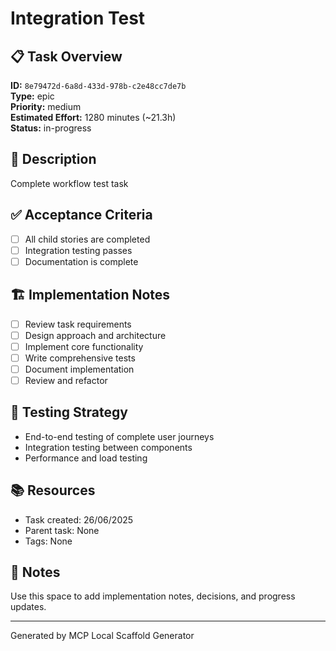 # Integration Test

## 📋 Task Overview

**ID:** `8e79472d-6a8d-433d-978b-c2e48cc7de7b`  
**Type:** epic  
**Priority:** medium  
**Estimated Effort:** 1280 minutes (~21.3h)  
**Status:** in-progress

## 📝 Description

Complete workflow test task


## ✅ Acceptance Criteria

- [ ] All child stories are completed
- [ ] Integration testing passes
- [ ] Documentation is complete

## 🏗️ Implementation Notes

- [ ] Review task requirements
- [ ] Design approach and architecture
- [ ] Implement core functionality
- [ ] Write comprehensive tests
- [ ] Document implementation
- [ ] Review and refactor

## 🧪 Testing Strategy

- End-to-end testing of complete user journeys
- Integration testing between components
- Performance and load testing

## 📚 Resources

- Task created: 26/06/2025
- Parent task: None
- Tags: None

## 📝 Notes

Use this space to add implementation notes, decisions, and progress updates.

---

Generated by MCP Local Scaffold Generator
